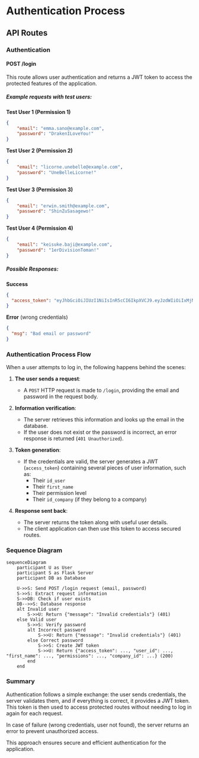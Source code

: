 # Authentication Process

## API Routes

### Authentication

#### POST /login

This route allows user authentication and returns a JWT token to access the protected features of the application.

##### Example requests with test users:

**Test User 1 (Permission 1)**
```json
{
    "email": "emma.sano@example.com",
    "password": "DrakenILoveYou!"
}
```

**Test User 2 (Permission 2)**
```json
{
    "email": "licorne.unebelle@example.com",
    "password": "UneBelleLicorne!"
}
```

**Test User 3 (Permission 3)**
```json
{
    "email": "erwin.smith@example.com",
    "password": "ShinZuSasagewo!"
}
```

**Test User 4 (Permission 4)**
```json
{
    "email": "keisuke.baji@example.com",
    "password": "1erDivisionToman!"
}
```

##### Possible Responses:

**Success**
```json
{
  "access_token": "eyJhbGciOiJIUzI1NiIsInR5cCI6IkpXVCJ9.eyJzdWIiOiIxMjM0NTY3ODkwIiwibmFtZSI6IkpvaG4gRG9lIiwiaWF0IjoxNTE2MjM5MDIyfQ.ZRa2b97d2n4FJhqlWVtRnlq4iQyFrT46AaFZDr2q6uw"
}
```

**Error** (wrong credentials)
```json
{
  "msg": "Bad email or password"
}
```

### Authentication Process Flow

When a user attempts to log in, the following happens behind the scenes:

1. **The user sends a request**:
   - A `POST` HTTP request is made to `/login`, providing the email and password in the request body.

2. **Information verification**:
   - The server retrieves this information and looks up the email in the database.
   - If the user does not exist or the password is incorrect, an error response is returned (`401 Unauthorized`).

3. **Token generation**:
   - If the credentials are valid, the server generates a JWT (`access_token`) containing several pieces of user information, such as:
     - Their `id_user`
     - Their `first_name`
     - Their permission level
     - Their `id_company` (if they belong to a company)

4. **Response sent back**:
   - The server returns the token along with useful user details.
   - The client application can then use this token to access secured routes.

### Sequence Diagram

```mermaid
sequenceDiagram
    participant U as User
    participant S as Flask Server
    participant DB as Database

    U->>S: Send POST /login request (email, password)
    S->>S: Extract request information
    S->>DB: Check if user exists
    DB-->>S: Database response
    alt Invalid user
        S->>U: Return {"message": "Invalid credentials"} (401)
    else Valid user
        S->>S: Verify password
        alt Incorrect password
            S->>U: Return {"message": "Invalid credentials"} (401)
        else Correct password
            S->>S: Create JWT token
            S->>U: Return {"access_token": ..., "user_id": ..., "first_name": ..., "permissions": ..., "company_id": ...} (200)
        end
    end
```

### Summary

Authentication follows a simple exchange: the user sends credentials, the server validates them, and if everything is correct, it provides a JWT token. This token is then used to access protected routes without needing to log in again for each request.

In case of failure (wrong credentials, user not found), the server returns an error to prevent unauthorized access.

This approach ensures secure and efficient authentication for the application.
